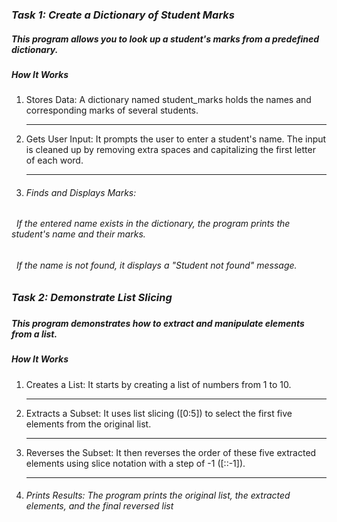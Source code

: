 ### ***Task 1: Create a Dictionary of Student Marks***



##### This program allows you to look up a student's marks from a predefined dictionary.



##### How It Works

1. Stores Data: A dictionary named student\_marks holds the names and corresponding marks of several students.
   
   ---
2. Gets User Input: It prompts the user to enter a student's name. The input is cleaned up by removing extra spaces and capitalizing the first letter of each word.
   
   ---
3. ###### Finds and Displays Marks:

###### &nbsp;                        If the entered name exists in the dictionary, the program prints the student's name and their marks.

###### &nbsp;                        If the name is not found, it displays a "Student not found" message.





### ***Task 2: Demonstrate List Slicing*** 

##### 

##### This program demonstrates how to extract and manipulate elements from a list.

##### 

##### ***How It Works***

1. Creates a List: It starts by creating a list of numbers from 1 to 10.
   
   ---
2. Extracts a Subset: It uses list slicing (\[0:5]) to select the first five elements from the original list.
   
   ---
3. Reverses the Subset: It then reverses the order of these five extracted elements using slice notation with a step of -1 (\[::-1]).
   
   ---
4. ###### Prints Results: The program prints the original list, the extracted elements, and the final reversed list



